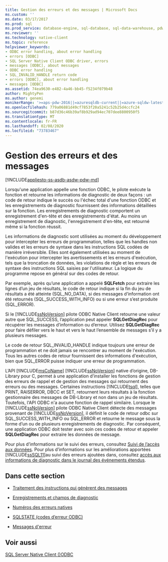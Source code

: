```yaml
---
title: Gestion des erreurs et des messages | Microsoft Docs
ms.custom: ''
ms.date: 03/17/2017
ms.prod: sql
ms.prod_service: database-engine, sql-database, sql-data-warehouse, pdw
ms.reviewer: ''
ms.technology: native-client
ms.topic: reference
helpviewer_keywords:
- ODBC error handling, about error handling
- errors [ODBC]
- SQL Server Native Client ODBC driver, errors
- messages [ODBC], about messages
- ODBC error handling
- SQL_INVALID_HANDLE return code
- errors [ODBC], about error handling
- messages [ODBC]
ms.assetid: 74ea9630-e482-4a46-bb45-f5234f079b48
author: MightyPen
ms.author: genemi
monikerRange: '>=aps-pdw-2016||=azuresqldb-current||=azure-sqldw-latest||>=sql-server-2016||=sqlallproducts-allversions||>=sql-server-linux-2017||=azuresqldb-mi-current'
ms.openlocfilehash: 779a06881d49cf7853f20a5241c52b25d4ccfc24
ms.sourcegitcommit: b87d36c46b39af8b929ad94ec707dee8800950f5
ms.translationtype: MT
ms.contentlocale: fr-FR
ms.lasthandoff: 02/08/2020
ms.locfileid: "73783467"
---
```

# <a name="handling-errors-and-messages"></a>Gestion des erreurs et des messages
[!INCLUDE[appliesto-ss-asdb-asdw-pdw-md](../../includes/appliesto-ss-asdb-asdw-pdw-md.md)]

  Lorsqu'une application appelle une fonction ODBC, le pilote exécute la fonction et retourne les informations de diagnostic de deux façons : un code de retour indique le succès ou l'échec total d'une fonction ODBC et les enregistrements de diagnostic fournissent des informations détaillées sur la fonction. Les enregistrements de diagnostic comportent un enregistrement d'en-tête et des enregistrements d'état. Au moins un enregistrement de diagnostic, l'enregistrement d'en-tête, est retourné même si la fonction réussit.  
  
 Les informations de diagnostic sont utilisées au moment du développement pour intercepter les erreurs de programmation, telles que les handles non valides et les erreurs de syntaxe dans les instructions SQL codées de manière irréversible. Elles sont également utilisées au moment de l'exécution pour intercepter les avertissements et les erreurs d'exécution, tels que la troncation de données, les violations de règle et les erreurs de syntaxe des instructions SQL saisies par l'utilisateur. La logique du programme repose en général sur des codes de retour.  
  
 Par exemple, après qu’une application a appelé **SQLFetch** pour extraire les lignes d’un jeu de résultats, le code de retour indique si la fin du jeu de résultats a été atteinte (SQL_NO_DATA), si des messages d’information ont été retournés (SQL_SUCCESS_WITH_INFO) ou si une erreur s’est produite (SQL_ERROR).  
  
 Si le [!INCLUDE[ssNoVersion](../../includes/ssnoversion-md.md)] pilote ODBC Native Client retourne une valeur autre que SQL_SUCCESS, l’application peut appeler **SQLGetDiagRec** pour récupérer les messages d’information ou d’erreur. Utilisez **SQLGetDiagRec** pour faire défiler vers le haut et vers le haut l’ensemble de messages s’il y a plusieurs messages.  
  
 Le code de retour SQL_INVALID_HANDLE indique toujours une erreur de programmation et ne doit jamais se rencontrer au moment de l'exécution. Tous les autres codes de retour fournissent des informations d'exécution, bien que SQL_ERROR puisse indiquer une erreur de programmation.  
  
 L’API [!INCLUDE[msCoName](../../includes/msconame-md.md)] [!INCLUDE[ssNoVersion](../../includes/ssnoversion-md.md)] native d’origine, DB-Library pour C, permet à une application d’installer les fonctions de gestion des erreurs de rappel et de gestion des messages qui retournent des erreurs ou des messages. Certaines instructions [!INCLUDE[tsql](../../includes/tsql-md.md)], telles que PRINT, RAISERROR, DBCC et SET, retournent leurs résultats à la fonction gestionnaire des messages de DB-Library et non dans un jeu de résultats. Toutefois, l'API ODBC n'a aucune fonction de rappel similaire. Lorsque le [!INCLUDE[ssNoVersion](../../includes/ssnoversion-md.md)] pilote ODBC Native Client détecte des messages provenant de [!INCLUDE[ssNoVersion](../../includes/ssnoversion-md.md)], il définit le code de retour odbc sur SQL_SUCCESS_WITH_INFO ou SQL_ERROR et retourne le message sous la forme d’un ou de plusieurs enregistrements de diagnostic. Par conséquent, une application ODBC doit tester avec soin ces codes de retour et appeler **SQLGetDiagRec** pour extraire les données de message.  
  
 Pour plus d’informations sur le suivi des erreurs, consultez [Suivi de l’accès aux données](https://go.microsoft.com/fwlink/?LinkId=125805). Pour plus d’informations sur les améliorations apportées [!INCLUDE[ssSQL11](../../includes/sssql11-md.md)]au suivi des erreurs ajoutées dans, consultez [accès aux informations de diagnostic dans le journal des événements étendus](../../relational-databases/native-client/features/accessing-diagnostic-information-in-the-extended-events-log.md).  
  
## <a name="in-this-section"></a>Dans cette section  
  
-   [Traitement des instructions qui génèrent des messages](../../relational-databases/native-client-odbc-error-messages/processing-statements-that-generate-messages.md)  
  
-   [Enregistrements et champs de diagnostic](../../relational-databases/native-client-odbc-error-messages/diagnostic-records-and-fields.md)  
  
-   [Numéros des erreurs natives](../../relational-databases/native-client-odbc-error-messages/native-error-numbers.md)  
  
-   [SQLSTATE &#40;codes d’erreur ODBC&#41;](../../relational-databases/native-client-odbc-error-messages/sqlstate-odbc-error-codes.md)  
  
-   [Messages d'erreur](../../relational-databases/native-client-odbc-error-messages/error-messages.md)  
  
## <a name="see-also"></a>Voir aussi  
 [SQL Server Native Client &#40;&#41;ODBC](../../relational-databases/native-client/odbc/sql-server-native-client-odbc.md)  
  
  
